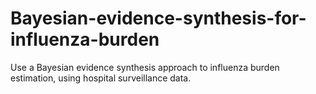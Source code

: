 # Bayesian-evidence-synthesis-for-influenza-burden
Use a Bayesian evidence synthesis approach to influenza burden estimation, using hospital surveillance data.
